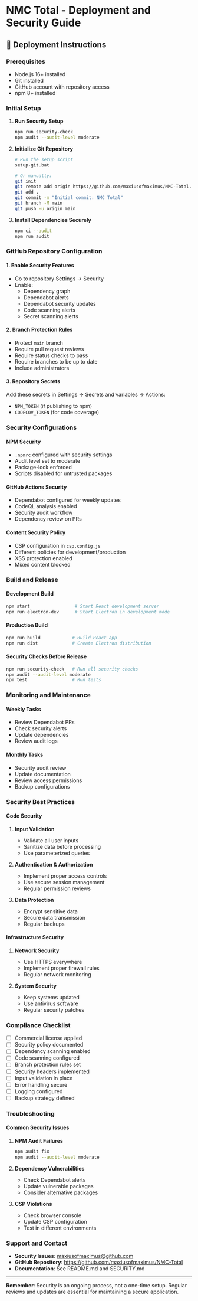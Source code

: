 # NMC Total - Deployment and Security Guide

## 🚀 Deployment Instructions

### Prerequisites
- Node.js 16+ installed
- Git installed
- GitHub account with repository access
- npm 8+ installed

### Initial Setup

1. **Run Security Setup**
   ```bash
   npm run security-check
   npm audit --audit-level moderate
   ```

2. **Initialize Git Repository**
   ```bash
   # Run the setup script
   setup-git.bat
   
   # Or manually:
   git init
   git remote add origin https://github.com/maxiusofmaximus/NMC-Total.git
   git add .
   git commit -m "Initial commit: NMC Total"
   git branch -M main
   git push -u origin main
   ```

3. **Install Dependencies Securely**
   ```bash
   npm ci --audit
   npm run audit
   ```

### GitHub Repository Configuration

#### 1. Enable Security Features
- Go to repository Settings → Security
- Enable:
  - Dependency graph
  - Dependabot alerts
  - Dependabot security updates
  - Code scanning alerts
  - Secret scanning alerts

#### 2. Branch Protection Rules
- Protect `main` branch
- Require pull request reviews
- Require status checks to pass
- Require branches to be up to date
- Include administrators

#### 3. Repository Secrets
Add these secrets in Settings → Secrets and variables → Actions:
- `NPM_TOKEN` (if publishing to npm)
- `CODECOV_TOKEN` (for code coverage)

### Security Configurations

#### NPM Security
- `.npmrc` configured with security settings
- Audit level set to moderate
- Package-lock enforced
- Scripts disabled for untrusted packages

#### GitHub Actions Security
- Dependabot configured for weekly updates
- CodeQL analysis enabled
- Security audit workflow
- Dependency review on PRs

#### Content Security Policy
- CSP configuration in `csp.config.js`
- Different policies for development/production
- XSS protection enabled
- Mixed content blocked

### Build and Release

#### Development Build
```bash
npm start                 # Start React development server
npm run electron-dev      # Start Electron in development mode
```

#### Production Build
```bash
npm run build            # Build React app
npm run dist             # Create Electron distribution
```

#### Security Checks Before Release
```bash
npm run security-check   # Run all security checks
npm audit --audit-level moderate
npm test                 # Run tests
```

### Monitoring and Maintenance

#### Weekly Tasks
- Review Dependabot PRs
- Check security alerts
- Update dependencies
- Review audit logs

#### Monthly Tasks
- Security audit review
- Update documentation
- Review access permissions
- Backup configurations

### Security Best Practices

#### Code Security
1. **Input Validation**
   - Validate all user inputs
   - Sanitize data before processing
   - Use parameterized queries

2. **Authentication & Authorization**
   - Implement proper access controls
   - Use secure session management
   - Regular permission reviews

3. **Data Protection**
   - Encrypt sensitive data
   - Secure data transmission
   - Regular backups

#### Infrastructure Security
1. **Network Security**
   - Use HTTPS everywhere
   - Implement proper firewall rules
   - Regular network monitoring

2. **System Security**
   - Keep systems updated
   - Use antivirus software
   - Regular security patches

### Compliance Checklist

- [ ] Commercial license applied
- [ ] Security policy documented
- [ ] Dependency scanning enabled
- [ ] Code scanning configured
- [ ] Branch protection rules set
- [ ] Security headers implemented
- [ ] Input validation in place
- [ ] Error handling secure
- [ ] Logging configured
- [ ] Backup strategy defined

### Troubleshooting

#### Common Security Issues

1. **NPM Audit Failures**
   ```bash
   npm audit fix
   npm audit --audit-level moderate
   ```

2. **Dependency Vulnerabilities**
   - Check Dependabot alerts
   - Update vulnerable packages
   - Consider alternative packages

3. **CSP Violations**
   - Check browser console
   - Update CSP configuration
   - Test in different environments

### Support and Contact

- **Security Issues**: maxiusofmaximus@github.com
- **GitHub Repository**: https://github.com/maxiusofmaximus/NMC-Total
- **Documentation**: See README.md and SECURITY.md

---

**Remember**: Security is an ongoing process, not a one-time setup. Regular reviews and updates are essential for maintaining a secure application.